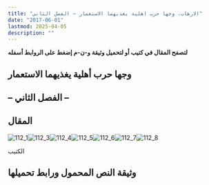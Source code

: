 ```yaml
---
title: "الارهاب، وجها حرب اهلية يغذيهما الاستعمار – الفصل الثاني"
date: "2017-06-01"
lastmod: 2025-04-05
description: ""
---
```

**لتصفح المقال في كتيب أو لتحميل وثيقة و-ن-م إضغط على الروابط أسفله**

## **وجها حرب أهلية يغذيهما الاستعمار**

## **– الفصل الثاني –**

## المقال

![112_1](https://abouyaarebmarzouki.wordpress.com/wp-content/uploads/2017/06/112_1.png?w=648)![112_3](https://abouyaarebmarzouki.wordpress.com/wp-content/uploads/2017/06/112_3.png?w=648)![112_4](https://abouyaarebmarzouki.wordpress.com/wp-content/uploads/2017/06/112_4.png?w=648)![112_5](https://abouyaarebmarzouki.wordpress.com/wp-content/uploads/2017/06/112_5.png?w=648)![112_6](https://abouyaarebmarzouki.wordpress.com/wp-content/uploads/2017/06/112_6.png?w=648)![112_7](https://abouyaarebmarzouki.wordpress.com/wp-content/uploads/2017/06/112_7.png?w=648)![112_8](https://abouyaarebmarzouki.wordpress.com/wp-content/uploads/2017/06/112_8.png?w=648)

الكتيب

## وثيقة النص المحمول ورابط تحميلها

###
